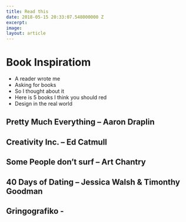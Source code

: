 ```yaml
---
title: Read this
date: 2018-05-15 20:33:07.548000000 Z
excerpt: 
image: 
layout: article
---
```


# Book Inspiratiom

- A reader wrote me
- Asking for books
- So I thought about it
- Here is 5 books I think you should red
- Design in the real world


## Pretty Much Everything – Aaron Draplin
## Creativity Inc. – Ed Catmull
## Some People don’t surf – Art Chantry
## 40 Days of Dating – Jessica Walsh & Timonthy Goodman
## Gringografiko - 